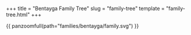 +++
title = "Bentayga Family Tree"
slug = "family-tree"
template = "family-tree.html"
+++

{{ panzoomfull(path="families/bentayga/family.svg") }}